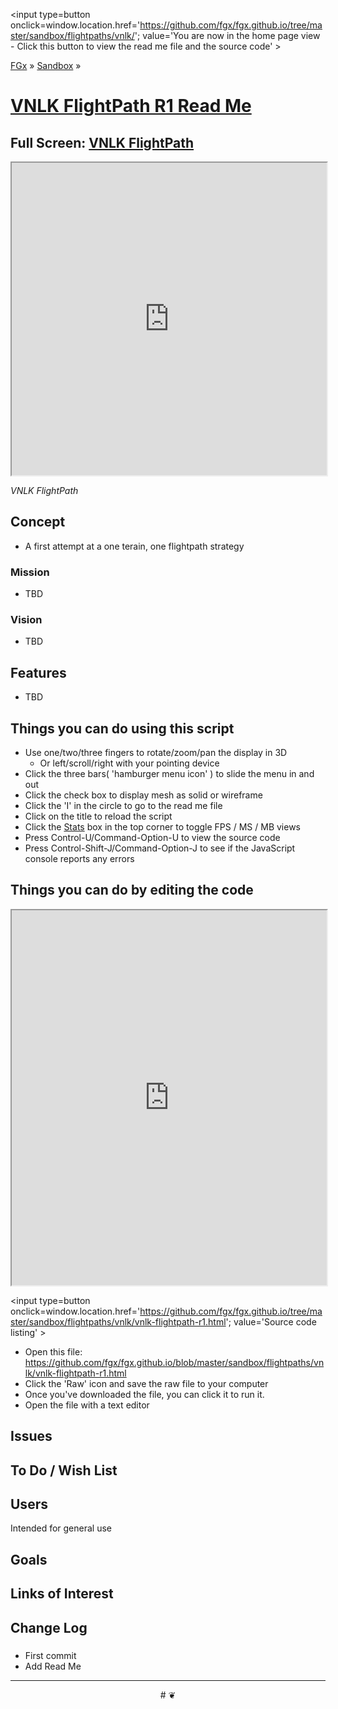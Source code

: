 <span style=display:none; >[You are now in a GitHub source code view - click this link to view the home page]
( http://fgx.github.io/sandbox/flightpaths/vnlk/#readme.md "View file as a web page." )</span>
<input type=button onclick=window.location.href='https://github.com/fgx/fgx.github.io/tree/master/sandbox/flightpaths/vnlk/'; 
value='You are now in the home page view - Click this button to view the read me file and the source code' >

[FGx]( https://fgx.github.io ) &raquo; [Sandbox]( http://fgx.github.io/sandbox/  ) &raquo;

[VNLK FlightPath R1 Read Me]( http://fgx.github.io/sandbox/flightpaths/vnlk/index.html#readme.md )
===

## Full Screen: [ VNLK FlightPath ]( http://fgx.github.io/sandbox/flightpaths/vnlk/ )

<img src="" style=display:none; width=800 >

<iframe src=http://fgx.github.io/sandbox/flightpaths/vnlk/index.html width=100% height=500px ></iframe>

_VNLK FlightPath_


## Concept

* A first attempt at a one terain, one flightpath strategy
### Mission

* TBD

### Vision

* TBD


## Features

* TBD


## Things you can do using this script

* Use one/two/three fingers to rotate/zoom/pan the display in 3D
	* Or left/scroll/right with your pointing device 
* Click the three bars( 'hamburger menu icon' ) to slide the menu in and out
* Click the check box to display mesh as solid or wireframe
* Click the 'I' in the circle to go to the read me file
* Click on the title to reload the script
* Click the [Stats]( https://github.com/mrdoob/stats.js/ ) box in the top corner to toggle FPS / MS / MB views
* Press Control-U/Command-Option-U to view the source code
* Press Control-Shift-J/Command-Option-J to see if the JavaScript console reports any errors



## Things you can do by editing the code

<iframe src='https://jaanga.github.io/cookbook-html/examples/libraries/ace-editor/ace-view-r1.html#' +
	'https://github.com/fgx/fgx.github.io/tree/master/sandbox/flightpaths/vnlk/vnlk-flightpath-r1.html' width=100% height=600 ></iframe>

<input type=button onclick=window.location.href='https://github.com/fgx/fgx.github.io/tree/master/sandbox/flightpaths/vnlk/vnlk-flightpath-r1.html';
value='Source code listing' >


* Open this file: https://github.com/fgx/fgx.github.io/blob/master/sandbox/flightpaths/vnlk/vnlk-flightpath-r1.html
* Click the 'Raw' icon and save the raw file to your computer
* Once you've downloaded the file, you can click it to run it.
* Open the file with a text editor


## Issues


## To Do / Wish List


## Users

Intended for general use


## Goals


## Links of Interest


## Change Log

### 

* First commit
* Add Read Me


***

<center title='FGx ~ a place to fly' >
# <a href=javascript:window.scrollTo(0,0); style=text-decoration:none; > ❦ </a>
</center>
